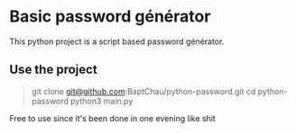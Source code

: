 # Basic password générator
This python project is a script based password générator.

## Use the project
> git clone git@github.com:BaptChau/python-password.git
> cd python-password
> python3 main.py

Free to use since it's been done in one evening like shit